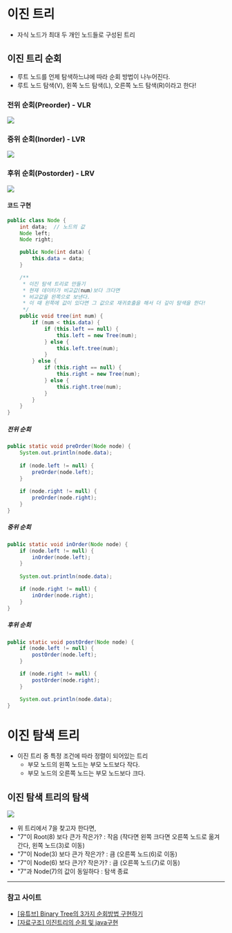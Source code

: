 # 이진 트리

- 자식 노드가 최대 두 개인 노드들로 구성된 트리

## 이진 트리 순회

- 루트 노드를 언제 탐색하느냐에 따라 순회 방법이 나누어진다.
- 루트 노드 탐색(V), 왼쪽 노드 탐색(L), 오른쪽 노드 탐색(R)이라고 한다!

### 전위 순회(Preorder) - VLR
![](https://img1.daumcdn.net/thumb/R1280x0/?scode=mtistory2&fname=https%3A%2F%2Fblog.kakaocdn.net%2Fdn%2FbBYcIv%2FbtseHYgyQPt%2FAFFhMxYLsbXXpHEQx2wHik%2Fimg.png)


### 중위 순회(Inorder) - LVR
![](https://img1.daumcdn.net/thumb/R1280x0/?scode=mtistory2&fname=https%3A%2F%2Fblog.kakaocdn.net%2Fdn%2FIcUlm%2FbtseIFnw23W%2F3kqTeEnkFZa79I49Q3ltH1%2Fimg.png)


### 후위 순회(Postorder) - LRV
![](https://img1.daumcdn.net/thumb/R1280x0/?scode=mtistory2&fname=https%3A%2F%2Fblog.kakaocdn.net%2Fdn%2FdiWSdz%2FbtseKeXscmB%2FAjkKCGiRnXU8260nlQgiFK%2Fimg.png)


#### 코드 구현

```java
public class Node {
	int data;  // 노드의 값
	Node left;
	Node right;

	public Node(int data) {
		this.data = data;
	}

	/**
	 * 이진 탐색 트리로 만들기
	 * 현재 데이터가 비교값(num)보다 크다면
	 * 비교값을 왼쪽으로 보낸다.
	 * 이 때 왼쪽에 값이 있다면 그 값으로 재귀호출을 해서 더 깊이 탐색을 한다!
	 */
	public void tree(int num) {
		if (num < this.data) {
			if (this.left == null) {
				this.left = new Tree(num);
			} else {
				this.left.tree(num);
			}
		} else {
			if (this.right == null) {
				this.right = new Tree(num);
			} else {
				this.right.tree(num);
			}
		}
	}
}
```

##### 전위 순회

```java
public static void preOrder(Node node) {
	System.out.println(node.data);
	
	if (node.left != null) {
		preOrder(node.left);
	}
	
	if (node.right != null) {
		preOrder(node.right);
	}
}
```

##### 중위 순회

```java
public static void inOrder(Node node) {
	if (node.left != null) {
		inOrder(node.left);
	}
	
	System.out.println(node.data);

	if (node.right != null) {
		inOrder(node.right);
	}
}
```


##### 후위 순회

```java
public static void postOrder(Node node) {
	if (node.left != null) {
		postOrder(node.left);
	}

	if (node.right != null) {
		postOrder(node.right);
	}

	System.out.println(node.data);
}
```


# 이진 탐색 트리

- 이진 트리 중 특정 조건에 따라 정렬이 되어있는 트리
	- 부모 노드의 왼쪽 노드는 부모 노드보다 작다.
	- 부모 노드의 오른쪽 노드는 부모 노드보다 크다.


## 이진 탐색 트리의 탐색

![](https://img1.daumcdn.net/thumb/R1280x0/?scode=mtistory2&fname=https%3A%2F%2Fblog.kakaocdn.net%2Fdn%2Fcye43Q%2FbtseIIkdBAq%2FKL4IoVQ6xGhRfBFq2bOqPk%2Fimg.png)

- 위 트리에서 7을 찾고자 한다면,
- "7"이 Root(8) 보다 큰가 작은가? : 작음 (작다면 왼쪽 크다면 오른쪽 노드로 옮겨간다, 왼쪽 노드(3)로 이동)  
- "7"이 Node(3) 보다 큰가 작은가? : 큼 (오른쪽 노드(6)로 이동)  
- "7"이 Node(6) 보다 큰가? 작은가? : 큼 (오른쪽 노드(7)로 이동)  
- "7"과 Node(7)의 값이 동일하다 : 탐색 종료


---
### 참고 사이트

- [\[유튜브\] Binary Tree의 3가지 순회방법 구현하기](https://www.youtube.com/watch?v=QN1rZYX6QaA)
- [\[자료구조\] 이진트리의 순회 및 java구현](https://go-coding.tistory.com/8)